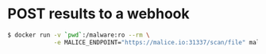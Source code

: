 POST results to a webhook
=========================

```bash
$ docker run -v `pwd`:/malware:ro --rm \
             -e MALICE_ENDPOINT="https://malice.io:31337/scan/file" malice/fileinfo --callback evil.malware
```

